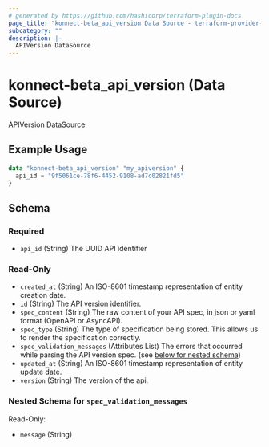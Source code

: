 ```yaml
---
# generated by https://github.com/hashicorp/terraform-plugin-docs
page_title: "konnect-beta_api_version Data Source - terraform-provider-konnect-beta"
subcategory: ""
description: |-
  APIVersion DataSource
---
```


# konnect-beta_api_version (Data Source)

APIVersion DataSource

## Example Usage

```terraform
data "konnect-beta_api_version" "my_apiversion" {
  api_id = "9f5061ce-78f6-4452-9108-ad7c02821fd5"
}
```

<!-- schema generated by tfplugindocs -->
## Schema

### Required

- `api_id` (String) The UUID API identifier

### Read-Only

- `created_at` (String) An ISO-8601 timestamp representation of entity creation date.
- `id` (String) The API version identifier.
- `spec_content` (String) The raw content of your API spec, in json or yaml format (OpenAPI or AsyncAPI).
- `spec_type` (String) The type of specification being stored. This allows us to render the specification correctly.
- `spec_validation_messages` (Attributes List) The errors that occurred while parsing the API version spec. (see [below for nested schema](#nestedatt--spec_validation_messages))
- `updated_at` (String) An ISO-8601 timestamp representation of entity update date.
- `version` (String) The version of the api.

<a id="nestedatt--spec_validation_messages"></a>
### Nested Schema for `spec_validation_messages`

Read-Only:

- `message` (String)
